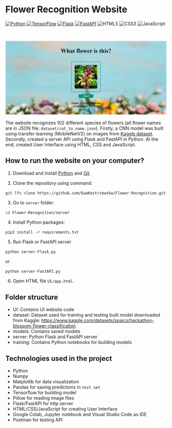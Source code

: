 # Flower Recognition Website

[![Python](https://img.shields.io/badge/Python-darkblue.svg?style=flat&logo=python&logoColor=white)](https://www.python.org)
[![TensorFlow](https://img.shields.io/badge/TensorFlow-%23FF6F00.svg?style=flat&logo=TensorFlow&logoColor=white)](https://www.tensorflow.org)
[![Flask](https://img.shields.io/badge/flask-%23000.svg?style=flat&logo=flask&logoColor=white)](https://flask.palletsprojects.com/en/2.2.x/)
[![FastAPI](https://img.shields.io/badge/FastAPI-005571?style=flat&logo=fastapi)](https://fastapi.tiangolo.com/)
![HTML5](https://img.shields.io/badge/html5-%23E34F26.svg?style=flat&logo=html5&logoColor=white)
![CSS3](https://img.shields.io/badge/css3-%231572B6.svg?style=flat&logo=css3&logoColor=white)
![JavaScript](https://img.shields.io/badge/javascript-%23323330.svg?style=flat&logo=javascript&logoColor=%23F7DF1E)

<br />

![](ui_screenshot.PNG)

The website recognizes 102 different species of flowers (all flower names are in JSON file: `dataset/cat_to_name.json`). Firstly, a CNN model was built using transfer learning (MobileNetV2) on images from [Kaggle dataset](https://www.kaggle.com/datasets/spaics/hackathon-blossom-flower-classification). Secondly, created a server API using Flask and FastAPI in Python. At the end, created User Interface using HTML, CSS and JavaScript.

## How to run the website on your computer?
1. Download and install [Python](https://www.python.org/downloads/) and [Git](https://git-scm.com/downloads).

2. Clone the repository using command:
```
git lfs clone https://github.com/EwaKostrzewska/Flower-Recognition.git
```

3. Go to `server` folder:
```bash
cd Flower-Recognition/server
```

4. Install Python packages:
```
pip3 install -r requirements.txt
```

5. Run Flask or FastAPI server
```
python server-Flask.py
```
or
```
python server-FastAPI.py
```

6. Open HTML file `UI/app.html`.

## Folder structure
* UI: Contains UI website code
* dataset: Dataset used for training and testing built model downloaded from Kaggle: https://www.kaggle.com/datasets/spaics/hackathon-blossom-flower-classification 
* models: Contains saved models
* server: Python Flask and FastAPI server 
* training: Contains Python notebooks for building models 

## Technologies used in the project
* Python 
* Numpy 
* Matplotlib for data visualization
* Pandas for saving predictions in `test set` 
* Tensorflow for building model 
* Pillow for reading image files
* Flask/FastAPI for http server 
* HTML/CSS/JavaScript for creating User Interface
* Google Colab, Jupyter notebook and Visual Studio Code as IDE
* Postman for testing API

